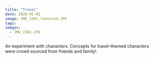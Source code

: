 ```yaml
---
title: "Travel"
date: 2020-05-01
image: IMG_1501.featured.JPG
tags:
images:
  - IMG_1501.JPG
---
```


An experiment with characters. Concepts for travel-themed characters were crowd sourced from friends and family!
